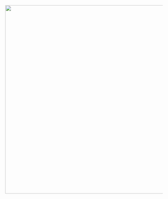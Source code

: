 
<img width="600" src="https://media.giphy.com/media/v1.Y2lkPTc5MGI3NjExNDIyZjQ4ZTJiOWQwOTNhOTc0YzNkYjAzMmJjZmZiZDZhZWU4OGYwOCZjdD1n/r9nTDFh8SsFQJXwdIR/giphy.gif">

<!--
**Ponchoooo/Ponchoooo** is a ✨ _special_ ✨ repository because its `README.md` (this file) appears on your GitHub profile.

Here are some ideas to get you started:

- 🔭 I’m currently working on ...
- 🌱 I’m currently learning ...
- 👯 I’m looking to collaborate on ...
- 🤔 I’m looking for help with ...
- 💬 Ask me about ...
- 📫 How to reach me: ...
- 😄 Pronouns: ...
- ⚡ Fun fact: ...
-->
